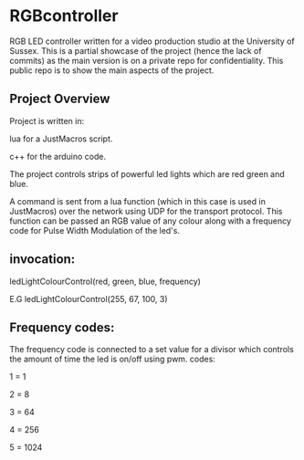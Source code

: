 # RGBcontroller
RGB LED controller written for a video production studio at the University of Sussex.
This is a partial showcase of the project (hence the lack of commits) as the main version 
is on a private repo for confidentiality.
This public repo is to show the main aspects of the project.

## Project Overview

Project is written in:

lua for a JustMacros script.

c++ for the arduino code.

The project controls strips of powerful led lights which are red green and blue.

A command is sent from a lua function (which in this case is used in
JustMacros) over the network using UDP for the transport protocol.
This function can be passed an RGB value of any colour along with a frequency
code for Pulse Width Modulation of the led's.

## invocation:

ledLightColourControl(red, green, blue, frequency)

E.G
ledLightColourControl(255, 67, 100, 3)

## Frequency codes:

The frequency code is connected to a set value for a divisor which controls
the amount of time the led is on/off using pwm.
codes:

1 = 1

2 = 8

3 = 64

4 = 256

5 = 1024
